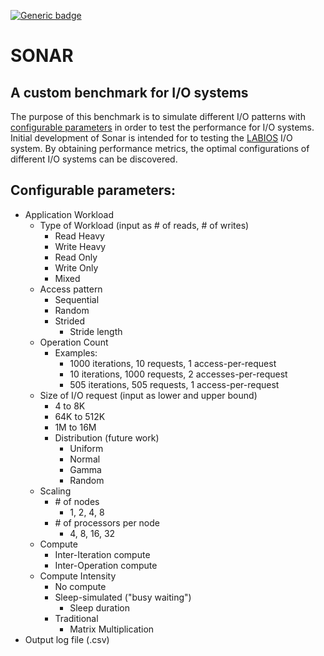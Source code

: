 [![Generic badge](https://img.shields.io/badge/Stage-Testing-blue.svg)](https://shields.io/)

# SONAR

## A custom benchmark for I/O systems

The purpose of this benchmark is to simulate different I/O patterns with
[configurable parameters](#configurable-parameters) in order to test
the performance for I/O systems. Initial development of Sonar is intended for
to testing the [LABIOS](https://dl.acm.org/doi/abs/10.1145/3307681.3325405)
I/O system. By obtaining performance metrics, the optimal configurations of
different I/O systems can be discovered.

## Configurable parameters:
- Application Workload
  - Type of Workload (input as # of reads, # of writes)
    - Read Heavy
    - Write Heavy
    - Read Only
    - Write Only
    - Mixed
  - Access pattern
    - Sequential
    - Random
    - Strided
      - Stride length
  - Operation Count
    - Examples:
      - 1000 iterations, 10 requests, 1 access-per-request
      - 10 iterations, 1000 requests, 2 accesses-per-request
      - 505 iterations, 505 requests, 1 access-per-request
  - Size of I/O request (input as lower and upper bound)
    - 4 to 8K
    - 64K to 512K
    - 1M to 16M
    - Distribution (future work)
      - Uniform
      - Normal
      - Gamma
      - Random
  - Scaling
    - \# of nodes
      - 1, 2, 4, 8
    - \# of processors per node
      - 4, 8, 16, 32
  - Compute
    - Inter-Iteration compute
    - Inter-Operation compute
  - Compute Intensity
    - No compute
    - Sleep-simulated ("busy waiting")
      - Sleep duration
    - Traditional
      - Matrix Multiplication
- Output log file (.csv)
